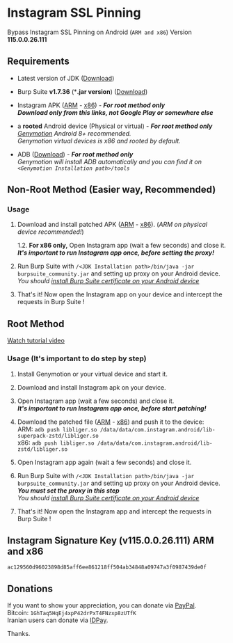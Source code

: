 # Instagram SSL Pinning
Bypass Instagram SSL Pinning on Android (`ARM and x86`) Version **115.0.0.26.111** 

## Requirements

* Latest version of JDK ([Download](https://www.oracle.com/technetwork/java/javase/downloads/jdk11-downloads-5066655.html))

* Burp Suite **v1.7.36** (***.jar version**) ([Download](https://portswigger.net/burp/releasesarchive/community))

* Instagram APK ([ARM](https://www.apkmirror.com/apk/instagram/instagram-instagram/instagram-instagram-115-0-0-26-111-release/instagram-115-0-0-26-111-android-apk-download/) - [x86](https://www.apkmirror.com/apk/instagram/instagram-instagram/instagram-instagram-115-0-0-26-111-release/instagram-115-0-0-26-111-7-android-apk-download/)) - ***For root method only***  
  ***Download only from this links, not Google Play or somewhere else***  
  
* a **rooted** Android device (Physical or virtual) - ***For root method only***  
   *[Genymotion](https://www.genymotion.com/) Android 8+ recommended.*  
   *Genymotion virtual devices is x86 and rooted by default.*
   
* ADB ([Download](https://developer.android.com/studio/releases/platform-tools.html)) - ***For root method only***  
    *Genymotion will install ADB automatically and you can find it on `<Genymotion Installation path>/tools`*
  
## Non-Root Method (Easier way, Recommended)

### Usage

1. Download and install patched APK ([ARM](https://github.com/itsMoji/Instagram_SSL_Pinning/tree/master/non-root/arm) - [x86](https://github.com/itsMoji/Instagram_SSL_Pinning/tree/master/non-root/x86)). (*ARM on physical device recommended!*)

    1.2. **For x86 only,** Open Instagram app (wait a few seconds) and close it.  
           ***It's important to run Instagram app once, before setting the proxy!***  

2. Run Burp Suite with `/<JDK Installation path>/bin/java -jar burpsuite_community.jar` and setting up proxy on your Android device.  
    *You should [install Burp Suite certificate on your Android device](https://distributedcompute.com/2017/12/12/tech-note-installing-burp-certificate-on-android/)* 

3. That's it! Now open the Instagram app on your device and intercept the requests in Burp Suite !  

## Root Method

[Watch tutorial video](https://youtu.be/gmYzlpy2Ii4) 

### Usage (**It's important to do step by step**)

1. Install Genymotion or your virtual device and start it.  

2. Download and install Instagram apk on your device.  

3. Open Instagram app (wait a few seconds) and close it.  
  ***It's important to run Instagram app once, before start patching!***  
  
4. Download the patched file ([ARM](https://github.com/itsMoji/Instagram_SSL_Pinning/tree/master/arm) - [x86](https://github.com/itsMoji/Instagram_SSL_Pinning/tree/master/x86)) and push it to the device:  
  ARM: `adb push libliger.so /data/data/com.instagram.android/lib-superpack-zstd/libliger.so`  
  x86: `adb push libliger.so /data/data/com.instagram.android/lib-zstd/libliger.so`  
  
5. Open Instagram app again (wait a few seconds) and close it.  
  
6. Run Burp Suite with `/<JDK Installation path>/bin/java -jar burpsuite_community.jar` and setting up proxy on your Android device.  
    ***You must set the proxy in this step***  
    *You should [install Burp Suite certificate on your Android device](https://distributedcompute.com/2017/12/12/tech-note-installing-burp-certificate-on-android/)* 
    
7. That's it! Now open the Instagram app and intercept the requests in Burp Suite !

## Instagram Signature Key (v115.0.0.26.111) ARM and x86

`ac129560d96023898d85aff6ee861218ff504ab34848a09747a3f0987439de0f`  

## Donations

If you want to show your appreciation, you can donate via [PayPal](https://www.paypal.com/cgi-bin/webscr?cmd=_donations&business=its13moji%40gmail%2ecom&lc=US&item_name=Instagram_SSL_Pinning_Donation).  
Bitcoin: `1GhTaq5HqEj4xpP42drPxT4FNzxp8zUTfK`  
Iranian users can donate via [IDPay](https://idpay.ir/itsmoji).  
  
Thanks.